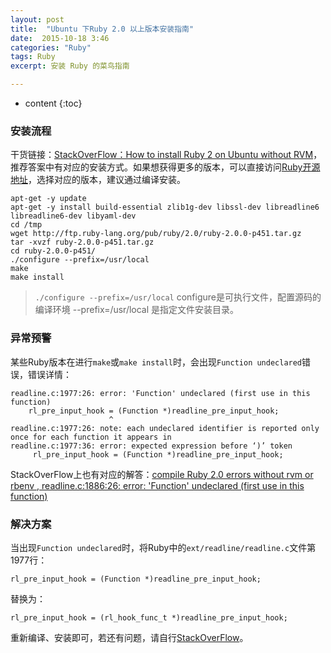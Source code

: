 ```yaml
---
layout: post
title:  "Ubuntu 下Ruby 2.0 以上版本安装指南"
date:  2015-10-18 3:46
categories: "Ruby"
tags: Ruby
excerpt: 安装 Ruby 的菜鸟指南

---
```


* content
{:toc}

### 安装流程

干货链接：[StackOverFlow：How to install Ruby 2 on Ubuntu without RVM](http://stackoverflow.com/questions/18490591/how-to-install-ruby-2-on-ubuntu-without-rvm)，推荐答案中有对应的安装方式。如果想获得更多的版本，可以直接访问[Ruby开源地址](http://ftp.ruby-lang.org/pub/ruby/)，选择对应的版本，建议通过编译安装。

	apt-get -y update
	apt-get -y install build-essential zlib1g-dev libssl-dev libreadline6 libreadline6-dev libyaml-dev
	cd /tmp
	wget http://ftp.ruby-lang.org/pub/ruby/2.0/ruby-2.0.0-p451.tar.gz
	tar -xvzf ruby-2.0.0-p451.tar.gz
	cd ruby-2.0.0-p451/
	./configure --prefix=/usr/local
	make
	make install

>`./configure --prefix=/usr/local` configure是可执行文件，配置源码的编译环境  --prefix=/usr/local 是指定文件安装目录。

### 异常预警
某些Ruby版本在进行`make`或`make install`时，会出现`Function undeclared`错误，错误详情：

	readline.c:1977:26: error: 'Function' undeclared (first use in this function)
	    rl_pre_input_hook = (Function *)readline_pre_input_hook;
                          ^
	readline.c:1977:26: note: each undeclared identifier is reported only once for each function it appears in
	readline.c:1977:36: error: expected expression before ‘)’ token
	     rl_pre_input_hook = (Function *)readline_pre_input_hook;

StackOverFlow上也有对应的解答：[compile Ruby 2.0 errors without rvm or rbenv , readline.c:1886:26: error: 'Function' undeclared (first use in this function)](http://stackoverflow.com/questions/23488790/compile-ruby-2-0-errors-without-rvm-or-rbenv-readline-c188626-error-func)

### 解决方案
当出现`Function undeclared`时，将Ruby中的`ext/readline/readline.c`文件第1977行：

	rl_pre_input_hook = (Function *)readline_pre_input_hook;

替换为：

	rl_pre_input_hook = (rl_hook_func_t *)readline_pre_input_hook;

重新编译、安装即可，若还有问题，请自行[StackOverFlow](http://stackoverflow.com/)。


